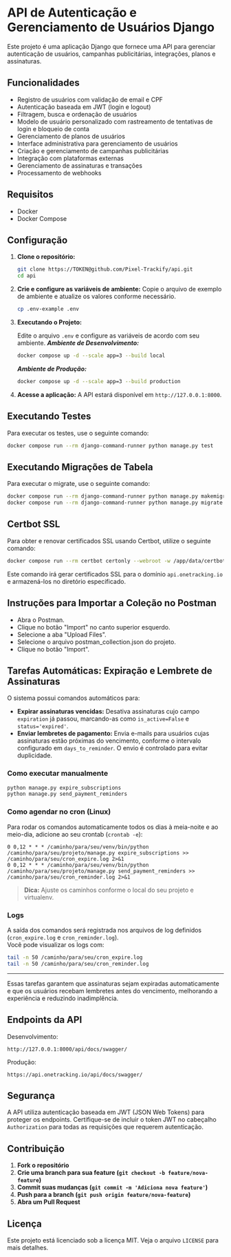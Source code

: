 # API de Autenticação e Gerenciamento de Usuários Django

Este projeto é uma aplicação Django que fornece uma API para gerenciar autenticação de usuários, campanhas publicitárias, integrações, planos e assinaturas.

## Funcionalidades

- Registro de usuários com validação de email e CPF
- Autenticação baseada em JWT (login e logout)
- Filtragem, busca e ordenação de usuários
- Modelo de usuário personalizado com rastreamento de tentativas de login e bloqueio de conta
- Gerenciamento de planos de usuários
- Interface administrativa para gerenciamento de usuários
- Criação e gerenciamento de campanhas publicitárias
- Integração com plataformas externas
- Gerenciamento de assinaturas e transações
- Processamento de webhooks

## Requisitos

- Docker
- Docker Compose

## Configuração

1. **Clone o repositório:**
    ```sh
    git clone https://TOKEN@github.com/Pixel-Trackify/api.git
    cd api
    ```

2. **Crie e configure as variáveis de ambiente:**
    Copie o arquivo de exemplo de ambiente e atualize os valores conforme necessário.
    ```sh
    cp .env-example .env
    ```

3. **Executando o Projeto:**

    Edite o arquivo `.env` e configure as variáveis de acordo com seu ambiente.
    ***Ambiente de Desenvolvimento:***
    ```sh
    docker compose up -d --scale app=3 --build local
    ```
    ***Ambiente de Produção:***
    ```sh
    docker compose up -d --scale app=3 --build production
    ```
4. **Acesse a aplicação:**
    A API estará disponível em `http://127.0.0.1:8000`.


## Executando Testes

Para executar os testes, use o seguinte comando:
```sh
docker compose run --rm django-command-runner python manage.py test
```

## Executando Migrações de Tabela

Para executar o migrate, use o seguinte comando:
```sh
docker compose run --rm django-command-runner python manage.py makemigrations
docker compose run --rm django-command-runner python manage.py migrate
```

## Certbot SSL

Para obter e renovar certificados SSL usando Certbot, utilize o seguinte comando:

```sh
docker compose run --rm certbot certonly --webroot -w /app/data/certbot -d api.onetracking.io --non-interactive --agree-tos --email webmaster@onetracking.io
```

Este comando irá gerar certificados SSL para o domínio `api.onetracking.io` e armazená-los no diretório especificado.

## Instruções para Importar a Coleção no Postman

- Abra o Postman.
- Clique no botão "Import" no canto superior esquerdo.
- Selecione a aba "Upload Files".
- Selecione o arquivo postman_collection.json do projeto.
- Clique no botão "Import".


## Tarefas Automáticas: Expiração e Lembrete de Assinaturas

O sistema possui comandos automáticos para:

- **Expirar assinaturas vencidas:** Desativa assinaturas cujo campo `expiration` já passou, marcando-as como `is_active=False` e `status='expired'`.
- **Enviar lembretes de pagamento:** Envia e-mails para usuários cujas assinaturas estão próximas do vencimento, conforme o intervalo configurado em `days_to_reminder`. O envio é controlado para evitar duplicidade.

### Como executar manualmente

```sh
python manage.py expire_subscriptions
python manage.py send_payment_reminders
```

### Como agendar no cron (Linux)

Para rodar os comandos automaticamente todos os dias à meia-noite e ao meio-dia, adicione ao seu crontab (`crontab -e`):

```
0 0,12 * * * /caminho/para/seu/venv/bin/python /caminho/para/seu/projeto/manage.py expire_subscriptions >> /caminho/para/seu/cron_expire.log 2>&1
0 0,12 * * * /caminho/para/seu/venv/bin/python /caminho/para/seu/projeto/manage.py send_payment_reminders >> /caminho/para/seu/cron_reminder.log 2>&1
```

> **Dica:** Ajuste os caminhos conforme o local do seu projeto e virtualenv.

### Logs

A saída dos comandos será registrada nos arquivos de log definidos (`cron_expire.log` e `cron_reminder.log`).  
Você pode visualizar os logs com:

```sh
tail -n 50 /caminho/para/seu/cron_expire.log
tail -n 50 /caminho/para/seu/cron_reminder.log
```

---

Essas tarefas garantem que assinaturas sejam expiradas automaticamente e que os usuários recebam lembretes antes do vencimento, melhorando a experiência e reduzindo inadimplência.
## Endpoints da API

Desenvolvimento: 

`http://127.0.0.1:8000/api/docs/swagger/`

Produção: 

`https://api.onetracking.io/api/docs/swagger/`

## Segurança

A API utiliza autenticação baseada em JWT (JSON Web Tokens) para proteger os endpoints. Certifique-se de incluir o token JWT no cabeçalho `Authorization` para todas as requisições que requerem autenticação.

## Contribuição

1. **Fork o repositório**
2. **Crie uma branch para sua feature (`git checkout -b feature/nova-feature`)**
3. **Commit suas mudanças (`git commit -m 'Adiciona nova feature'`)**
4. **Push para a branch (`git push origin feature/nova-feature`)**
5. **Abra um Pull Request**

## Licença

Este projeto está licenciado sob a licença MIT. Veja o arquivo `LICENSE` para mais detalhes.